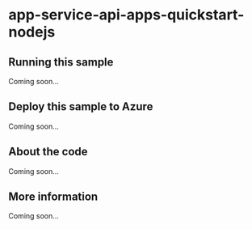 # app-service-api-apps-quickstart-nodejs

## Running this sample
Coming soon...
## Deploy this sample to Azure
Coming soon...
## About the code
Coming soon...
## More information
Coming soon...